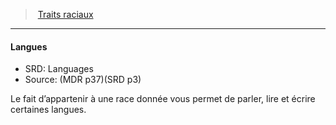 ﻿---
!GenericItem
Name: Langues
Id: races_hd.md#langues
ParentLink: races_hd.md#traits-raciaux
ParentName: Traits raciaux
NameLevel: 4
AltName: Languages
Source: (MDR p37)(SRD p3)
Attributes: {}
---
> [Traits raciaux](hd_races_traits_raciaux.md)

---

#### Langues

- SRD: Languages
- Source: (MDR p37)(SRD p3)

Le fait d’appartenir à une race donnée vous permet de parler, lire et écrire certaines langues.

